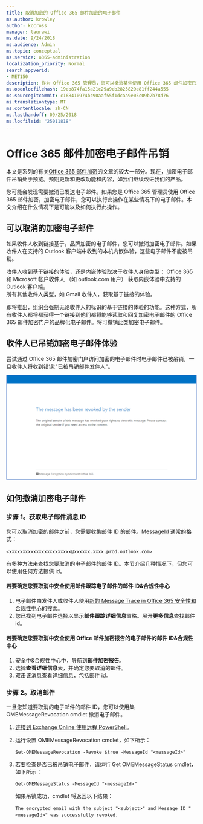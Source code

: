 ```yaml
---
title: 取消加密的 Office 365 邮件加密的电子邮件
ms.author: krowley
author: kccross
manager: laurawi
ms.date: 9/24/2018
ms.audience: Admin
ms.topic: conceptual
ms.service: o365-administration
localization_priority: Normal
search.appverid:
- MET150
description: 作为 Office 365 管理员，您可以撤消某些使用 Office 365 邮件加密已加密的电子邮件。
ms.openlocfilehash: 19eb874fa15a21c29a9eb2823829e81ff244a555
ms.sourcegitcommit: c168410974bc90aaf55f1dcaa9e05c09b2b78d76
ms.translationtype: MT
ms.contentlocale: zh-CN
ms.lasthandoff: 09/25/2018
ms.locfileid: "25011818"
---
```

# <a name="office-365-message-encryption-email-revocation"></a>Office 365 邮件加密电子邮件吊销

本文是系列的有关[Office 365 邮件加密](ome.md)的文章的较大一部分。现在，加密电子邮件吊销处于预览。预期更新和更改功能和内容，如我们继续改进我们的产品。

您可能会发现需要撤消已发送电子邮件。如果您是 Office 365 管理员使用 Office 365 邮件加密，加密电子邮件，您可以执行此操作在某些情况下的电子邮件。本文介绍在什么情况下是可能以及如何执行此操作。
  
## <a name="encrypted-emails-that-you-can-revoke"></a>可以取消的加密电子邮件
如果收件人收到链接基于，品牌加密的电子邮件，您可以撤消加密电子邮件。如果收件人在支持的 Outlook 客户端中收到的本机内嵌体验，这些电子邮件不能被吊销。

收件人收到基于链接的体验，还是内嵌体验取决于收件人身份类型： Office 365 和 Microsoft 帐户收件人 （如 outlook.com 用户） 获取内嵌体验中支持的 Outlook 客户端。  
所有其他收件人类型，如 Gmail 收件人，获取基于链接的体验。 

即将推出，组织会强制无论收件人的标识的基于链接的体验的功能。这种方式，所有收件人都将都获得一个链接到他们都将能够读取和回复加密电子邮件的 Office 365 邮件加密门户的品牌化电子邮件。将可撤销此类加密电子邮件。 
  
## <a name="recipient-experience-for-revoked-encrypted-emails"></a>收件人已吊销加密电子邮件体验

尝试通过 Office 365 邮件加密门户访问加密的电子邮件时电子邮件已被吊销，一旦收件人将收到错误:"已被吊销邮件发件人"。

![显示已吊销的加密电子邮件的屏幕截图。](media/revoked-encrypted-email.png)
    
## <a name="how-to-revoke-an-encrypted-email"></a>如何撤消加密电子邮件

### <a name="step-1-obtain-the-message-id-of-the-email"></a>步骤 1。获取电子邮件消息 ID

您可以取消加密的邮件之前，您需要收集邮件 ID 的邮件。MessageId 通常的格式：

`<xxxxxxxxxxxxxxxxxxxxxxx@xxxxxx.xxxx.prod.outlook.com>`  

有多种方法来查找您要取消的电子邮件的邮件 ID。本节介绍几种情况下，但您可以使用任何方法提供 id。

  #### <a name="to-identify-the-message-id-of-the-email-you-want-to-revoke-by-using-message-trace-in-the-security-amp-compliance-center"></a>若要确定您要取消中安全使用邮件跟踪电子邮件的邮件 ID&amp;合规性中心

1. 电子邮件由发件人或收件人使用[新的 Message Trace in Office 365 安全性和合规性中心](https://blogs.technet.microsoft.com/exchange/2018/05/02/new-message-trace-in-office-365-security-compliance-center/)的搜索。
2. 您已找到电子邮件选择以显示**邮件跟踪详细信息**窗格。展开**更多信息**查找邮件 id。

  #### <a name="to-identify-the-message-id-of-the-email-you-want-to-revoke-by-using-office-message-encryption-reports-in-the-security-amp-compliance-center"></a>若要确定您要取消中安全使用 Office 邮件加密报告的电子邮件的邮件 ID&amp;合规性中心
1. 安全中&amp;合规性中心中，导航到**邮件加密报告**。
2. 选择**查看详细信息**表，并确定您要取消的邮件。 
3. 双击该消息查看详细信息，包括邮件 id。 

### <a name="step-2-revoke-the-mail"></a>步骤 2。取消邮件  

一旦您知道要取消的电子邮件的邮件 ID，您可以使用集 OMEMessageRevocation cmdlet 撤消电子邮件。 

1. [连接到 Exchange Online 使用远程 PowerShell](https://docs.microsoft.com/powershell/exchange/exchange-online/connect-to-exchange-online-powershell/connect-to-exchange-online-powershell?view=exchange-ps)。
    
2. 运行设置 OMEMessageRevocation cmdlet，如下所示：
    
    ```
    Set-OMEMessageRevocation -Revoke $true -MessageId "<messageId>"
    ```  

3. 若要检查是否已被吊销电子邮件，请运行 Get OMEMessageStatus cmdlet，如下所示：
    
    ```
    Get-OMEMessageStatus -MessageId "<messageId>"
    ```  
    如果吊销成功，cmdlet 将返回以下结果：  

    ```The encrypted email with the subject "<subject>" and Message ID "<messageId>" was successfully revoked.```
